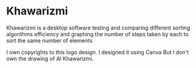 # Khawarizmi

Khawarizmi is a desktop software testing and comparing different sorting algorithms efficiency and graphing the number of steps taken by each to sort the same number of elements

I own copyrights to this logo design. I designed it using Canva But I don't own the drawing of Al Khawarizmi.
